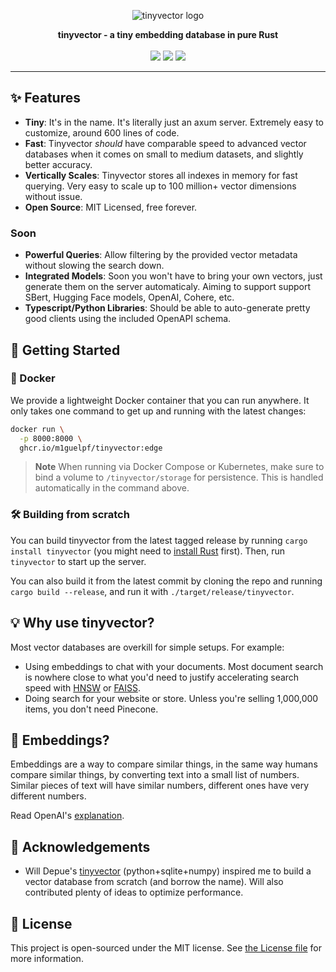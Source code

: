 <p align="center">
  <img src="https://github.com/m1guelpf/tinyvector/assets/23558090/512ff4ad-49fd-43ec-b3bd-57365b920078" alt="tinyvector logo">
</p>

<p align="center">
    <b>tinyvector - a tiny embedding database in pure Rust</b> <br /><br />
    <a href="https://crates.io/crates/tinyvector"><img src="https://img.shields.io/crates/v/tinyvector" ></a> <a href="https://github.com/m1guelpf/tinyvector/actions/workflows/build"><img src="https://github.com/m1guelpf/tinyvector/actions/workflows/build.yaml/badge.svg" ></a>  <a href="LICENSE"><img src="https://img.shields.io/badge/license-MIT-blue.svg" ></a>
</p>
<hr />

## ✨ Features
- **Tiny**: It's in the name. It's literally just an axum server. Extremely easy to customize, around 600 lines of code.
- **Fast**: Tinyvector _should_ have comparable speed to advanced vector databases when it comes on small to medium datasets, and slightly better accuracy.
- **Vertically Scales**: Tinyvector stores all indexes in memory for fast querying. Very easy to scale up to 100 million+ vector dimensions without issue.
- **Open Source**: MIT Licensed, free forever.

### Soon
- **Powerful Queries**: Allow filtering by the provided vector metadata without slowing the search down.
- **Integrated Models**: Soon you won't have to bring your own vectors, just generate them on the server automaticaly. Aiming to support support SBert, Hugging Face models, OpenAI, Cohere, etc.
- **Typescript/Python Libraries**: Should be able to auto-generate pretty good clients using the included OpenAPI schema.

## 🚀 Getting Started

### 🐳 Docker

We provide a lightweight Docker container that you can run anywhere. It only takes one command to get up and running with the latest changes:

```sh
docker run \
  -p 8000:8000 \
  ghcr.io/m1guelpf/tinyvector:edge
```

> **Note**
> When running via Docker Compose or Kubernetes, make sure to bind a volume to `/tinyvector/storage` for persistence. This is handled automatically in the command above.

### 🛠️ Building from scratch

You can build tinyvector from the latest tagged release by running `cargo install tinyvector` (you might need to [install Rust](https://rustup.rs/) first). Then, run `tinyvector` to start up the server.
 
You can also build it from the latest commit by cloning the repo and running `cargo build --release`, and run it with `./target/release/tinyvector`.

## 💡 Why use tinyvector?

Most vector databases are overkill for simple setups. For example:
- Using embeddings to chat with your documents. Most document search is nowhere close to what you'd need to justify accelerating search speed with [HNSW](https://github.com/nmslib/hnswlib) or [FAISS](https://github.com/facebookresearch/faiss).
- Doing search for your website or store. Unless you're selling 1,000,000 items, you don't need Pinecone.

## 🧩 Embeddings?

Embeddings are a way to compare similar things, in the same way humans compare similar things, by converting text into a small list of numbers. Similar pieces of text will have similar numbers, different ones have very different numbers.

Read OpenAI's [explanation](https://platform.openai.com/docs/guides/embeddings/what-are-embeddings).

## 🙏 Acknowledgements

- Will Depue's [tinyvector](https://twitter.com/willdepue/status/1675796236304252928) (python+sqlite+numpy) inspired me to build a vector database from scratch (and borrow the name). Will also contributed plenty of ideas to optimize performance.

## 📄 License

This project is open-sourced under the MIT license. See [the License file](LICENSE) for more information.
